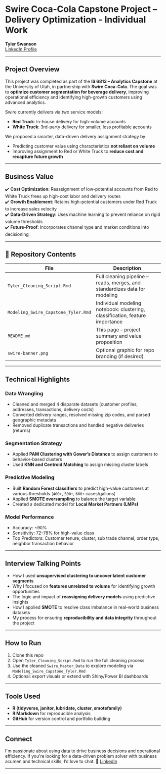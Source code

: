 # Swire Coca-Cola Capstone Project – Delivery Optimization - Individual Work

**Tyler Swanson**  
[LinkedIn Profile](https://www.linkedin.com/in/tyler-jacob-swanson)

---

## Project Overview

This project was completed as part of the **IS 6813 – Analytics Capstone** at the University of Utah, in partnership with **Swire Coca-Cola**. The goal was to **optimize customer segmentation for beverage delivery**, improving operational efficiency and identifying high-growth customers using advanced analytics.

Swire currently delivers via two service models:
- **Red Truck**: In-house delivery for high-volume accounts
- **White Truck**: 3rd-party delivery for smaller, less profitable accounts

We proposed a smarter, data-driven delivery assignment strategy by:
- Predicting customer value using characteristics **not reliant on volume**
- Improving assignment to Red or White Truck to **reduce cost and recapture future growth**

---

## Business Value

✔️ **Cost Optimization**: Reassignment of low-potential accounts from Red to White Truck frees up high-cost labor and delivery routes  
✔️ **Growth Enablement**: Retains high-potential customers under Red Truck to increase sales velocity  
✔️ **Data-Driven Strategy**: Uses machine learning to prevent reliance on rigid volume thresholds  
✔️ **Future-Proof**: Incorporates channel type and market conditions into decisioning

---

## 📁 Repository Contents

| File | Description |
|------|-------------|
| `Tyler_Cleaning_Script.Rmd` | Full cleaning pipeline – reads, merges, and standardizes data for modeling |
| `Modeling_Swire_Capstone_Tyler.Rmd` | Individual modeling notebook: clustering, classification, feature importance |
| `README.md` | This page – project summary and value proposition |
| `swire-banner.png` | Optional graphic for repo branding (if desired) |

---

## Technical Highlights

### Data Wrangling
- Cleaned and merged 4 disparate datasets (customer profiles, addresses, transactions, delivery costs)
- Converted delivery ranges, resolved missing zip codes, and parsed geographic metadata
- Removed duplicate transactions and handled negative deliveries (returns)

### Segmentation Strategy
- Applied **PAM Clustering with Gower’s Distance** to assign customers to behavior-based clusters
- Used **KNN and Centroid Matching** to assign missing cluster labels

### Predictive Modeling
- Built **Random Forest classifiers** to predict high-value customers at various thresholds (`400+`, `500+`, `600+` cases/gallons)
- Applied **SMOTE oversampling** to balance the target variable
- Created a dedicated model for **Local Market Partners (LMPs)**

### Model Performance
- Accuracy: ~90%
- Sensitivity: 72–78% for high-value class
- Top Predictors: Customer tenure, cluster, sub trade channel, order type, neighbor transaction behavior

---

## Interview Talking Points

- How I used **unsupervised clustering to uncover latent customer segments**
- Why I focused on **features unrelated to volume** for identifying growth opportunities
- The logic and impact of **reassigning delivery models** using predictive insights
- How I applied **SMOTE** to resolve class imbalance in real-world business datasets
- My process for ensuring **reproducibility and data integrity** throughout the project

---

## How to Run

1. Clone this repo  
2. Open `Tyler_Cleaning_Script.Rmd` to run the full cleaning process  
3. Use the cleaned `Swire_Master_Data` to explore modeling via `Modeling_Swire_Capstone_Tyler.Rmd`  
4. Optional: export visuals or extend with Shiny/Power BI dashboards

---

## Tools Used

- **R (tidyverse, janitor, lubridate, cluster, smotefamily)**
- **R Markdown** for reproducible analysis
- **GitHub** for version control and portfolio building

---

## Connect

I'm passionate about using data to drive business decisions and operational efficiency. If you're looking for a data-driven problem solver with business acumen and technical skills, I’d love to chat.
💼 [LinkedIn](https://www.linkedin.com/in/tyler-jacob-swanson)

---

